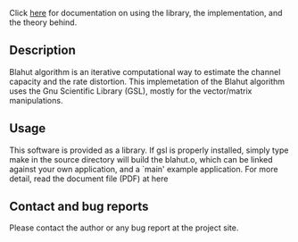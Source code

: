 Click [here](doc/doc.pdf) for documentation on using the library, the implementation, and the theory behind.

Description
----------

Blahut algorithm is an iterative computational way to estimate the channel capacity and the rate distortion. This implemetation of the Blahut algorithm uses the Gnu Scientific Library (GSL), mostly for the vector/matrix manipulations.

Usage
----------

This software is provided as a library. If gsl is properly installed, simply type make in the source directory will build the blahut.o, which can be linked against your own application, and a `main' example application. For more detail, read the document file (PDF) at here

Contact and bug reports
----------

Please contact the author or any bug report at the project site.
